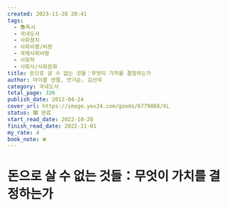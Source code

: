 ```yaml
---
created: 2023-11-28 20:41
tags:
  - 📚독서
  - 국내도서
  - 사회정치
  - 사회비평/비판
  - 국제사회비평
  - 사회학
  - 사회사/사회문화
title: 돈으로 살 수 없는 것들：무엇이 가치를 결정하는가
author: 마이클 샌델, 안기순, 김선욱
category: 국내도서
total_page: 336
publish_date: 2012-04-24
cover_url: https://image.yes24.com/goods/6779868/XL
status: 🟩 완료
start_read_date: 2022-10-28
finish_read_date: 2022-11-01
my_rate: 4
book_note: ❌
---
```


# 돈으로 살 수 없는 것들：무엇이 가치를 결정하는가


